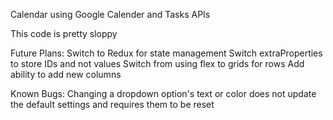 Calendar using Google Calender and Tasks APIs

This code is pretty sloppy

Future Plans:
Switch to Redux for state management
Switch extraProperties to store IDs and not values
Switch from using flex to grids for rows
Add ability to add new columns

Known Bugs:
Changing a dropdown option's text or color does not update the default settings and requires them to be reset